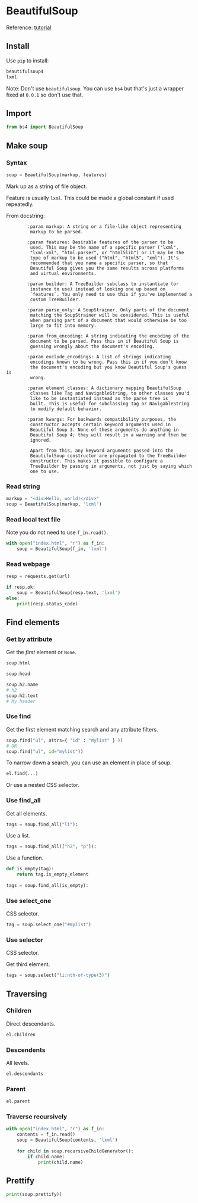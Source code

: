 # BeautifulSoup


Reference: [tutorial](http://zetcode.com/python/beautifulsoup/)


## Install

Use `pip` to install:

```sh
beautifulsoup4
lxml
```

Note: Don't use `beautifulsoup`. You can use `bs4` but that's just a wrapper fixed at `0.0.1` so don't use that.


## Import


```python
from bs4 import BeautifulSoup
```

## Make soup


### Syntax

```python
soup = BeautifulSoup(markup, features) 
```

Mark up as a string of file object. 

Feature is usually `lxml`. This could be made a global constant if used repeatedly.

From docstring:

```
        :param markup: A string or a file-like object representing
         markup to be parsed.

        :param features: Desirable features of the parser to be
         used. This may be the name of a specific parser ("lxml",
         "lxml-xml", "html.parser", or "html5lib") or it may be the
         type of markup to be used ("html", "html5", "xml"). It's
         recommended that you name a specific parser, so that
         Beautiful Soup gives you the same results across platforms
         and virtual environments.

        :param builder: A TreeBuilder subclass to instantiate (or
         instance to use) instead of looking one up based on
         `features`. You only need to use this if you've implemented a
         custom TreeBuilder.

        :param parse_only: A SoupStrainer. Only parts of the document
         matching the SoupStrainer will be considered. This is useful
         when parsing part of a document that would otherwise be too
         large to fit into memory.

        :param from_encoding: A string indicating the encoding of the
         document to be parsed. Pass this in if Beautiful Soup is
         guessing wrongly about the document's encoding.

        :param exclude_encodings: A list of strings indicating
         encodings known to be wrong. Pass this in if you don't know
         the document's encoding but you know Beautiful Soup's guess is
         wrong.

        :param element_classes: A dictionary mapping BeautifulSoup
         classes like Tag and NavigableString, to other classes you'd
         like to be instantiated instead as the parse tree is
         built. This is useful for subclassing Tag or NavigableString
         to modify default behavior.

        :param kwargs: For backwards compatibility purposes, the
         constructor accepts certain keyword arguments used in
         Beautiful Soup 3. None of these arguments do anything in
         Beautiful Soup 4; they will result in a warning and then be
         ignored.
         
         Apart from this, any keyword arguments passed into the
         BeautifulSoup constructor are propagated to the TreeBuilder
         constructor. This makes it possible to configure a
         TreeBuilder by passing in arguments, not just by saying which
         one to use.
```

### Read string

```python
markup = "<div>Hello, world!</div>"
soup = BeautifulSoup(markup, 'lxml')
```

### Read local text file

Note you do not need to use `f_in.read()`.

```python
with open("index.html", "r") as f_in:
    soup = BeautifulSoup(f_in, 'lxml')
```

### Read webpage

```python
resp = requests.get(url)

if resp.ok:
    soup = BeautifulSoup(resp.text, 'lxml')
else:
    print(resp.status_code)
```

## Find elements

### Get by attribute

Get the _first_ element or `None`.

```python
soup.html

soup.head
```

```python
soup.h2.name
# h2
soup.h2.text
# My header
```

### Use find

Get the first element matching search and any attribute filters.

```python
soup.find("ul", attrs={ "id" : "mylist" } ))
# OR
soup.find("ul", id="mylist")) 
```

To narrow down a search, you can use an element in place of soup.

```python
el.find(...)
```

Or use a nested CSS selector.


### Use find_all

Get all elements.

```python
tags = soup.find_all("li"):
```

Use a list.


```python
tags = soup.find_all(["h2", "p"]):
```

Use a function.

```python
def is_empty(tag):
    return tag.is_empty_element
    
tags = soup.find_all(is_empty):
```


### Use select_one

CSS selector.

```python
tag = soup.select_one("#mylist")
```

### Use selector

CSS selector.

Get third element.

```python
tags = soup.select("li:nth-of-type(3)")
```


## Traversing

### Children

Direct descendants.

```python
el.children
```

### Descendents

All levels.


```python
el.descendants
```

### Parent

```python
el.parent
```

### Traverse recursively

```python
with open("index.html", "r") as f_in:
    contents = f_in.read()
    soup = BeautifulSoup(contents, 'lxml')
            
    for child in soup.recursiveChildGenerator():
        if child.name:
            print(child.name)
```

## Prettify


```python
print(soup.prettify))
```

